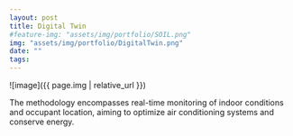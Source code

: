 ```yaml
---
layout: post
title: Digital Twin
#feature-img: "assets/img/portfolio/SOIL.png"
img: "assets/img/portfolio/DigitalTwin.png"
date: ""
tags:
---
```


![image]({{ page.img | relative_url }})

The methodology encompasses real-time monitoring of indoor conditions and occupant location, aiming to optimize air conditioning systems and conserve energy.
